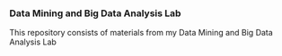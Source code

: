 ### Data Mining and Big Data Analysis Lab
This repository consists of materials from my Data Mining and Big Data Analysis Lab
